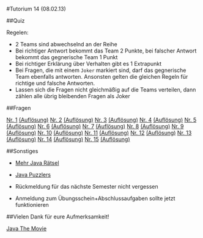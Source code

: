 #Tutorium 14 (08.02.13)

##Quiz

Regelen:

- 2 Teams sind abwechselnd an der Reihe
- Bei richtiger Antwort bekommt das Team 2 Punkte, bei falscher Antwort bekommt das gegnerische Team 1 Punkt
- Bei richtiger Erklärung über Verhalten gibt es 1 Extrapunkt
- Bei Fragen, die mit einem `Joker` markiert sind, darf das gegnerische Team ebenfalls antworten. Ansonsten gelten die gleichen Regeln für richtige und falsche Antworten.
- Lassen sich die Fragen nicht gleichmäßig auf die Teams verteilen, dann zählen alle übrig bleibenden Fragen als Joker

##Fragen

[Nr. 1](quiz/nr1.md) [(Auflösung)](quiz/nr1s.md)
[Nr. 2](quiz/nr2.md) [(Auflösung)](quiz/nr2s.md)
[Nr. 3](quiz/nr3.md) [(Auflösung)](quiz/nr3s.md)
[Nr. 4](quiz/nr4.md) [(Auflösung)](quiz/nr4s.md)
[Nr. 5](quiz/nr5.md) [(Auflösung)](quiz/nr5s.md)
[Nr. 6](quiz/nr6.md) [(Auflösung)](quiz/nr6s.md)
[Nr. 7](quiz/nr7.md) [(Auflösung)](quiz/nr7s.md)
[Nr. 8](quiz/nr8.md) [(Auflösung)](quiz/nr8s.md)
[Nr. 9](quiz/nr9.md) [(Auflösung)](quiz/nr9s.md)
[Nr. 10](quiz/nr10.md) [(Auflösung)](quiz/nr10s.md)
[Nr. 11](quiz/nr11.md) [(Auflösung)](quiz/nr11s.md)
[Nr. 12](quiz/nr12.md) [(Auflösung)](quiz/nr12s.md)
[Nr. 13](quiz/nr13.md) [(Auflösung)](quiz/nr13s.md)
[Nr. 14](quiz/nr14.md) [(Auflösung)](quiz/nr14s.md)
[Nr. 15](quiz/nr15.md) [(Auflösung)](quiz/nr15s.md)

##Sonstiges

- [Mehr Java Rätsel](http://www.java-forum.org/plauderecke/22639-java-quiz.html)

- [Java Puzzlers](http://www.amazon.de/Java-Puzzlers-Traps-Pitfalls-Corner/dp/032133678X)

- Rückmeldung für das nächste Semester nicht vergessen

- Anmeldung zum Übungsschein+Abschlussaufgaben sollte jetzt funktionieren

##Vielen Dank für eure Aufmerksamkeit!

[Java The Movie](http://www.youtube.com/watch?v=yl1f1-Da0OI)